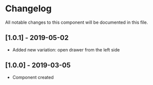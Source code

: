 # Changelog
All notable changes to this component will be documented in this file.

## [1.0.1] - 2019-05-02
- Added new variation: open drawer from the left side

## [1.0.0] - 2019-03-05
- Component created
